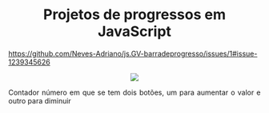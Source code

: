 
<h1 align="center">Projetos de progressos em JavaScript </h1>

https://github.com/Neves-Adriano/js.GV-barradeprogresso/issues/1#issue-1239345626

<div align="center">
<img src= "https://github.com/Neves-Adriano/js.GV-barradeprogresso/issues/1#issue-1239345626" widh="300px" 
</div>
  
<p align="justify"> Contador número em que se tem dois botões, um para aumentar o valor e outro para diminuir </p>

